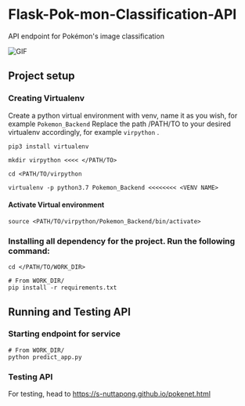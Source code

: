 # Flask-Pok-mon-Classification-API
API endpoint for Pokémon's image classification

![GIF](/pokenet_model/assets/ezgif.com-optimize.gif)

## Project setup

### Creating Virtualenv
Create a python virtual environment with venv, name it as you wish, for example ```Pokemon_Backend``` Replace the path /PATH/TO to your desired virtualenv accordingly, for example ```virpython``` .
```
pip3 install virtualenv

mkdir virpython <<<< </PATH/TO>

cd <PATH/TO/virpython

virtualenv -p python3.7 Pokemon_Backend <<<<<<<< <VENV NAME>
```
#### Activate Virtual environment
```
source <PATH/TO/virpython/Pokemon_Backend/bin/activate>
```

### Installing all dependency for the project. Run the following command:
```
cd </PATH/TO/WORK_DIR>

# From WORK_DIR/
pip install -r requirements.txt
``` 

## Running and Testing API

### Starting endpoint for service
```
# From WORK_DIR/
python predict_app.py
```
### Testing API
For testing, head to https://s-nuttapong.github.io/pokenet.html

